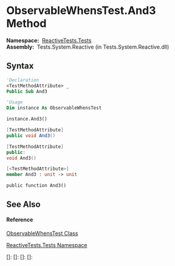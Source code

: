 # ObservableWhensTest.And3 Method

**Namespace:**  [ReactiveTests.Tests](ReactiveTests.Tests\ReactiveTests.Tests.md)  
**Assembly:**  Tests.System.Reactive (in Tests.System.Reactive.dll)

## Syntax

```vb
'Declaration
<TestMethodAttribute> _
Public Sub And3
```

```vb
'Usage
Dim instance As ObservableWhensTest

instance.And3()
```

```csharp
[TestMethodAttribute]
public void And3()
```

```c++
[TestMethodAttribute]
public:
void And3()
```

```fsharp
[<TestMethodAttribute>]
member And3 : unit -> unit 
```

```jscript
public function And3()
```

## See Also

#### Reference

[ObservableWhensTest Class](ObservableWhensTest\ObservableWhensTest.md)

[ReactiveTests.Tests Namespace](ReactiveTests.Tests\ReactiveTests.Tests.md)

[]: 
[]: 
[]: 
[]: 